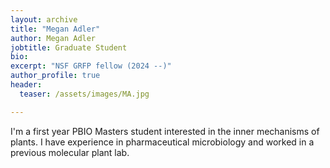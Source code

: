 ```yaml
---
layout: archive
title: "Megan Adler"
author: Megan Adler
jobtitle: Graduate Student
bio:
excerpt: "NSF GRFP fellow (2024 --)"
author_profile: true
header:
  teaser: /assets/images/MA.jpg

---
```

I'm a first year PBIO Masters student interested in the inner mechanisms of plants. I have experience in pharmaceutical microbiology and worked in a previous molecular plant lab.

